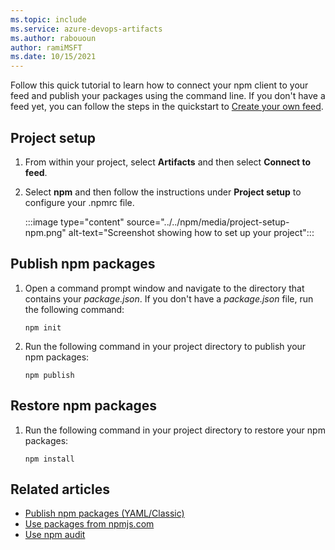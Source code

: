```yaml
---
ms.topic: include
ms.service: azure-devops-artifacts
ms.author: rabououn
author: ramiMSFT
ms.date: 10/15/2021
---
```


Follow this quick tutorial to learn how to connect your npm client to your feed and publish your packages using the command line. If you don't have a feed yet, you can follow the steps in the quickstart to [Create your own feed](../../get-started-npm.md#create-a-feed). 

## Project setup

1. From within your project, select **Artifacts** and then select **Connect to feed**. 

1. Select **npm** and then follow the instructions under **Project setup** to configure your .npmrc file.

    :::image type="content" source="../../npm/media/project-setup-npm.png" alt-text="Screenshot showing how to set up your project":::

## Publish npm packages

1. Open a command prompt window and navigate to the directory that contains your *package.json*. If you don't have a *package.json* file, run the following command:

    ```Command
    npm init 
    ```

1. Run the following command in your project directory to publish your npm packages:

    ```Command
    npm publish
    ```

## Restore npm packages

1. Run the following command in your project directory to restore your npm packages: 
   
    ```Command
    npm install
    ```

## Related articles

- [Publish npm packages (YAML/Classic)](../../../pipelines/artifacts/npm.md)
- [Use packages from npmjs.com](../../npm/upstream-sources.md)
- [Use npm audit](../../npm/npm-audit.md)
